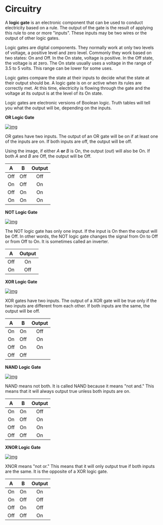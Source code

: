 # Circuitry

A **logic gate** is an electronic component that can be used to conduct electricity based on a rule. The output of the gate is the result of applying this rule to one or more "inputs". These inputs may be two wires or the output of other logic gates.

Logic gates are digital components. They normally work at only two levels of voltage, a positive level and zero level. Commonly they work based on two states: On and Off. In the On state, voltage is positive. In the Off state, the voltage is at zero. The On state usually uses a voltage in the range of 3.5 to 5 volts. This range can be lower for some uses.

Logic gates compare the state at their inputs to decide what the state at their output should be. A logic gate is on or active when its rules are correctly met. At this time, electricity is flowing through the gate and the voltage at its output is at the level of its On state.

Logic gates are electronic versions of Boolean logic. Truth tables will tell you what the output will be, depending on the inputs.



**OR Logic Gate**

[![img](https://upload.wikimedia.org/wikipedia/commons/thumb/4/4c/Or-gate-en.svg/200px-Or-gate-en.svg.png)](https://simple.wikipedia.org/wiki/File:Or-gate-en.svg)

OR gates have two inputs. The output of an OR gate will be on if at least one of the inputs are on. If both inputs are off, the output will be off.

Using the image, if either *A* **or** *B* is On, the output (*out*) will also be On. If both *A* and *B* are Off, the output will be Off.

|  A   |  B   | Output |
| :--: | :--: | :----: |
| Off  | Off  |  Off   |
|  On  | Off  |   On   |
| Off  |  On  |   On   |
|  On  |  On  |   On   |



**NOT Logic Gate**

[![img](https://upload.wikimedia.org/wikipedia/commons/thumb/9/9f/Not-gate-en.svg/200px-Not-gate-en.svg.png)](https://simple.wikipedia.org/wiki/File:Not-gate-en.svg)

The NOT logic gate has only one input. If the input is On then the output will be Off. In other words, the NOT logic gate changes the signal from On to Off or from Off to On. It is sometimes called an inverter.

|  A   | Output |
| :--: | :----: |
| Off  |   On   |
|  On  |  Off   |





**XOR Logic Gate**

[![img](https://upload.wikimedia.org/wikipedia/commons/thumb/6/6d/Xor-gate-en.svg/220px-Xor-gate-en.svg.png)](https://simple.wikipedia.org/wiki/File:Xor-gate-en.svg)

XOR gates have two inputs. The output of a XOR gate will be true only if the two inputs are different from each other. If both inputs are the same, the output will be off.

|  A   |  B   | Output |
| :--: | :--: | :----: |
|  On  |  On  |  Off   |
|  On  | Off  |   On   |
| Off  |  On  |   On   |
| Off  | Off  |        |



**NAND Logic Gate**

[![img](https://upload.wikimedia.org/wikipedia/commons/thumb/b/be/Logic-gate-nand-de.png/220px-Logic-gate-nand-de.png)](https://simple.wikipedia.org/wiki/File:Logic-gate-nand-de.png)

NAND means not both. It is called NAND because it means "not and." This means that it will always output true unless both inputs are on.

|  A   |  B   | Output |
| :--: | :--: | :----: |
|  On  |  On  |  Off   |
|  On  | Off  |   On   |
| Off  |  On  |   On   |
| Off  | Off  |   On   |



**XNOR Logic Gate**

[![img](https://upload.wikimedia.org/wikipedia/commons/thumb/9/9b/Logic-gate-xnor-us.png/220px-Logic-gate-xnor-us.png)](https://simple.wikipedia.org/wiki/File:Logic-gate-xnor-us.png)

XNOR means "not or." This means that it will only output true if both inputs are the same. It is the opposite of a XOR logic gate.

|  A   |  B   | Output |
| :--: | :--: | :----: |
|  On  |  On  |   On   |
|  On  | Off  |  Off   |
| Off  |  On  |  Off   |
| Off  | Off  |   On   |